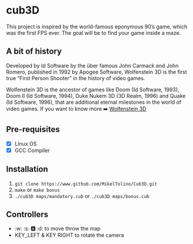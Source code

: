 # cub3D
This project is inspired by the world-famous eponymous 90’s game, which was the first FPS ever. The goal will be to
find your game inside a maze.

## A bit of history
Developed by Id Software by the über famous John Carmack and John Romero, published in 1992 by Apogee Software, Wolfenstein 3D is the first true “First Person
Shooter” in the history of video games.

Wolfenstein 3D is the ancestor of games like Doom (Id Software, 1993), Doom II
(Id Software, 1994), Duke Nukem 3D (3D Realm, 1996) and Quake (Id Software, 1996),
that are additional eternal milestones in the world of video games.
If you want to know more :arrow_right: [Wolfenstein 3D](https://es.wikipedia.org/wiki/Wolfenstein_3D)

## Pre-requisites
- [x] Linux OS
- [x] GCC Compiler

## Installation
1. `git clone https://www.github.com/MikelTolino/Cub3D.git`
2. `make` or `make bonus`
3. `./cub3D maps/mandatory.cub` or `./cub3D maps/bonus.cub`

## Controllers

- :w: :s: :a: :d: to move throw the map
- KEY_LEFT & KEY RIGHT to rotate the camera

